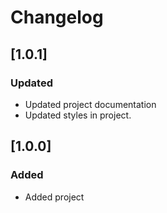 # Changelog

## [1.0.1]

### Updated
- Updated project documentation
- Updated styles in project.

## [1.0.0]

### Added
- Added project
